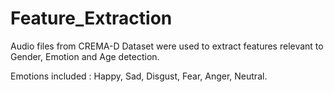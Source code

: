 # Feature_Extraction

 Audio files from CREMA-D Dataset were used to extract features relevant to Gender, Emotion and Age detection.

Emotions included : Happy, Sad, Disgust, Fear, Anger, Neutral.
